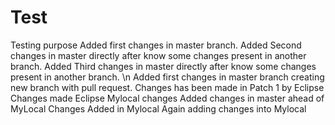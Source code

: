 # Test
Testing purpose
Added first changes in master branch.
Added Second changes in master directly after know some changes present in another branch.
Added Third changes in master directly after know some changes present in another branch.
\n Added first changes in master branch creating new branch with pull request.
Changes has been made in Patch 1 by Eclipse
Changes made Eclipse
Mylocal changes
Added changes in master ahead of MyLocal
Changes Added in Mylocal
Again adding changes into Mylocal
